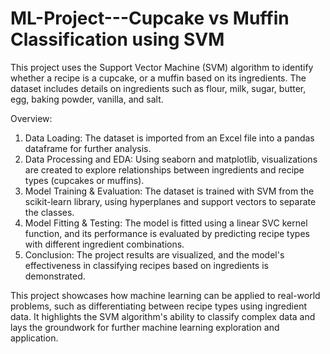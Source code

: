 # ML-Project---Cupcake vs Muffin Classification using SVM

This project uses the Support Vector Machine (SVM) algorithm to identify whether a recipe is a cupcake, or a muffin based on its ingredients. The dataset includes details on ingredients such as flour, milk, sugar, butter, egg, baking powder, vanilla, and salt.

Overview:

1.	Data Loading: The dataset is imported from an Excel file into a pandas dataframe for further analysis.
2.	Data Processing and EDA: Using seaborn and matplotlib, visualizations are created to explore relationships between ingredients and recipe types (cupcakes or muffins).
3.	Model Training & Evaluation: The dataset is trained with SVM from the scikit-learn library, using hyperplanes and support vectors to separate the classes.
4.	Model Fitting & Testing: The model is fitted using a linear SVC kernel function, and its performance is evaluated by predicting recipe types with different ingredient combinations.
5.	Conclusion: The project results are visualized, and the model's effectiveness in classifying recipes based on ingredients is demonstrated.


This project showcases how machine learning can be applied to real-world problems, such as differentiating between recipe types using ingredient data. It highlights the SVM algorithm's ability to classify complex data and lays the groundwork for further machine learning exploration and application.



